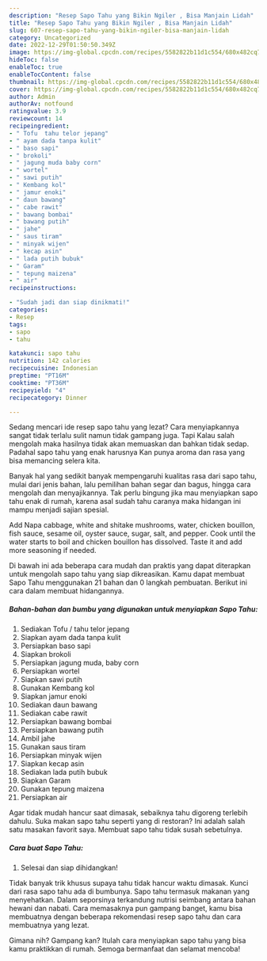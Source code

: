 ```yaml
---
description: "Resep Sapo Tahu yang Bikin Ngiler , Bisa Manjain Lidah"
title: "Resep Sapo Tahu yang Bikin Ngiler , Bisa Manjain Lidah"
slug: 607-resep-sapo-tahu-yang-bikin-ngiler-bisa-manjain-lidah
category: Uncategorized
date: 2022-12-29T01:50:50.349Z
image: https://img-global.cpcdn.com/recipes/5582822b11d1c554/680x482cq70/sapo-tahu-foto-resep-utama.jpg
hideToc: false
enableToc: true
enableTocContent: false
thumbnail: https://img-global.cpcdn.com/recipes/5582822b11d1c554/680x482cq70/sapo-tahu-foto-resep-utama.jpg
cover: https://img-global.cpcdn.com/recipes/5582822b11d1c554/680x482cq70/sapo-tahu-foto-resep-utama.jpg
author: Admin
authorAv: notfound
ratingvalue: 3.9
reviewcount: 14
recipeingredient:
- " Tofu  tahu telor jepang"
- " ayam dada tanpa kulit"
- " baso sapi"
- " brokoli"
- " jagung muda baby corn"
- " wortel"
- " sawi putih"
- " Kembang kol"
- " jamur enoki"
- " daun bawang"
- " cabe rawit"
- " bawang bombai"
- " bawang putih"
- " jahe"
- " saus tiram"
- " minyak wijen"
- " kecap asin"
- " lada putih bubuk"
- " Garam"
- " tepung maizena"
- " air"
recipeinstructions:

- "Sudah jadi dan siap dinikmati!"
categories:
- Resep
tags:
- sapo
- tahu

katakunci: sapo tahu 
nutrition: 142 calories
recipecuisine: Indonesian
preptime: "PT16M"
cooktime: "PT36M"
recipeyield: "4"
recipecategory: Dinner

---
```



Sedang mencari ide resep sapo tahu yang lezat? Cara menyiapkannya sangat tidak terlalu sulit namun tidak gampang juga. Tapi Kalau salah mengolah maka hasilnya tidak akan memuaskan dan bahkan tidak sedap. Padahal sapo tahu yang enak harusnya Kan punya aroma dan rasa yang bisa memancing selera kita.


Banyak hal yang sedikit banyak mempengaruhi kualitas rasa dari sapo tahu, mulai dari jenis bahan, lalu pemilihan bahan segar dan bagus, hingga cara mengolah dan menyajikannya. Tak perlu bingung jika mau menyiapkan sapo tahu enak di rumah, karena asal sudah tahu caranya maka hidangan ini mampu menjadi sajian spesial.

Add Napa cabbage, white and shitake mushrooms, water, chicken bouillon, fish sauce, sesame oil, oyster sauce, sugar, salt, and pepper. Cook until the water starts to boil and chicken bouillon has dissolved. Taste it and add more seasoning if needed.


Di bawah ini ada beberapa cara mudah dan praktis yang dapat diterapkan untuk mengolah sapo tahu yang siap dikreasikan. Kamu dapat membuat Sapo Tahu menggunakan 21 bahan dan 0 langkah pembuatan. Berikut ini cara dalam membuat hidangannya.

<!--inarticleads1-->

##### Bahan-bahan dan bumbu yang digunakan untuk menyiapkan Sapo Tahu:

1. Sediakan  Tofu / tahu telor jepang
1. Siapkan  ayam dada tanpa kulit
1. Persiapkan  baso sapi
1. Siapkan  brokoli
1. Persiapkan  jagung muda, baby corn
1. Persiapkan  wortel
1. Siapkan  sawi putih
1. Gunakan  Kembang kol
1. Siapkan  jamur enoki
1. Sediakan  daun bawang
1. Sediakan  cabe rawit
1. Persiapkan  bawang bombai
1. Persiapkan  bawang putih
1. Ambil  jahe
1. Gunakan  saus tiram
1. Persiapkan  minyak wijen
1. Siapkan  kecap asin
1. Sediakan  lada putih bubuk
1. Siapkan  Garam
1. Gunakan  tepung maizena
1. Persiapkan  air


Agar tidak mudah hancur saat dimasak, sebaiknya tahu digoreng terlebih dahulu. Suka makan sapo tahu seperti yang di restoran? Ini adalah salah satu masakan favorit saya. Membuat sapo tahu tidak susah sebetulnya. 

<!--inarticleads2-->

##### Cara buat Sapo Tahu:


1. Selesai dan siap dihidangkan!

Tidak banyak trik khusus supaya tahu tidak hancur waktu dimasak. Kunci dari rasa sapo tahu ada di bumbunya. Sapo tahu termasuk makanan yang menyehatkan. Dalam seporsinya terkandung nutrisi seimbang antara bahan hewani dan nabati. Cara memasaknya pun gampang banget, kamu bisa membuatnya dengan beberapa rekomendasi resep sapo tahu dan cara membuatnya yang lezat. 

Gimana nih? Gampang kan? Itulah cara menyiapkan sapo tahu yang bisa kamu praktikkan di rumah. Semoga bermanfaat dan selamat mencoba!
